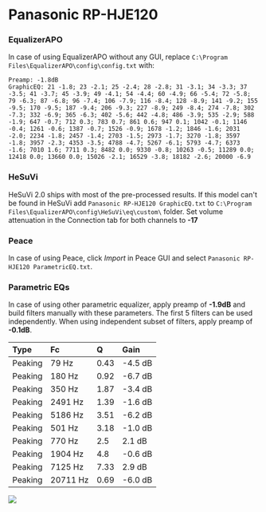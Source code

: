 # Panasonic RP-HJE120

### EqualizerAPO
In case of using EqualizerAPO without any GUI, replace `C:\Program Files\EqualizerAPO\config\config.txt`
with:
```
Preamp: -1.8dB
GraphicEQ: 21 -1.8; 23 -2.1; 25 -2.4; 28 -2.8; 31 -3.1; 34 -3.3; 37 -3.5; 41 -3.7; 45 -3.9; 49 -4.1; 54 -4.4; 60 -4.9; 66 -5.4; 72 -5.8; 79 -6.3; 87 -6.8; 96 -7.4; 106 -7.9; 116 -8.4; 128 -8.9; 141 -9.2; 155 -9.5; 170 -9.5; 187 -9.4; 206 -9.3; 227 -8.9; 249 -8.4; 274 -7.8; 302 -7.3; 332 -6.9; 365 -6.3; 402 -5.6; 442 -4.8; 486 -3.9; 535 -2.9; 588 -1.9; 647 -0.7; 712 0.3; 783 0.7; 861 0.6; 947 0.1; 1042 -0.1; 1146 -0.4; 1261 -0.6; 1387 -0.7; 1526 -0.9; 1678 -1.2; 1846 -1.6; 2031 -2.0; 2234 -1.8; 2457 -1.4; 2703 -1.5; 2973 -1.7; 3270 -1.8; 3597 -1.8; 3957 -2.3; 4353 -3.5; 4788 -4.7; 5267 -6.1; 5793 -4.7; 6373 -1.6; 7010 1.6; 7711 0.3; 8482 0.0; 9330 -0.8; 10263 -0.5; 11289 0.0; 12418 0.0; 13660 0.0; 15026 -2.1; 16529 -3.8; 18182 -2.6; 20000 -6.9
```

### HeSuVi
HeSuVi 2.0 ships with most of the pre-processed results. If this model can't be found in HeSuVi add
`Panasonic RP-HJE120 GraphicEQ.txt` to `C:\Program Files\EqualizerAPO\config\HeSuVi\eq\custom\` folder.
Set volume attenuation in the Connection tab for both channels to **-17**

### Peace
In case of using Peace, click *Import* in Peace GUI and select `Panasonic RP-HJE120 ParametricEQ.txt`.

### Parametric EQs
In case of using other parametric equalizer, apply preamp of **-1.9dB** and build filters manually
with these parameters. The first 5 filters can be used independently.
When using independent subset of filters, apply preamp of **-0.1dB**.

| Type    | Fc       |    Q | Gain    |
|:--------|:---------|:-----|:--------|
| Peaking | 79 Hz    | 0.43 | -4.5 dB |
| Peaking | 180 Hz   | 0.92 | -6.7 dB |
| Peaking | 350 Hz   | 1.87 | -3.4 dB |
| Peaking | 2491 Hz  | 1.39 | -1.6 dB |
| Peaking | 5186 Hz  | 3.51 | -6.2 dB |
| Peaking | 501 Hz   | 3.18 | -1.0 dB |
| Peaking | 770 Hz   | 2.5  | 2.1 dB  |
| Peaking | 1904 Hz  | 4.8  | -0.6 dB |
| Peaking | 7125 Hz  | 7.33 | 2.9 dB  |
| Peaking | 20711 Hz | 0.69 | -6.0 dB |

![](https://raw.githubusercontent.com/jaakkopasanen/AutoEq/master/results/rtings/avg/Panasonic%20RP-HJE120/Panasonic%20RP-HJE120.png)